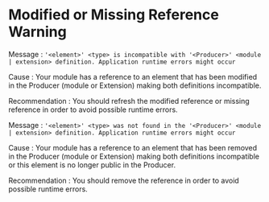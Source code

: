 # Modified or Missing Reference Warning

Message : `'<element>' <type> is incompatible with '<Producer>' <module | extension> definition. Application runtime errors might occur`

Cause : Your module has a reference to an element that has been modified in the Producer \(module or Extension\) making both definitions incompatible.

Recommendation : You should refresh the modified reference or missing reference in order to avoid possible runtime errors.

Message : `'<element>' <type> was not found in the '<Producer>' <module | extension> definition. Application runtime errors might occur`

Cause : Your module has a reference to an element that has been removed in the Producer \(module or Extension\) making both definitions incompatible or this element is no longer public in the Producer.

Recommendation : You should remove the reference in order to avoid possible runtime errors.

